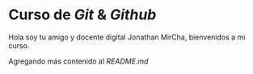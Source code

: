 # Curso de _Git_ & _Github_

Hola soy tu amigo y docente digital Jonathan MirCha, bienvenidos a mi curso.

Agregando más contenido al _README.md_
